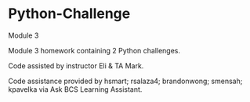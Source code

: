 # Python-Challenge
Module 3

Module 3 homework containing 2 Python challenges. 

Code assisted by instructor Eli & TA Mark.

Code assistance provided by hsmart; rsalaza4; brandonwong; smensah; kpavelka via Ask BCS Learning Assistant.
